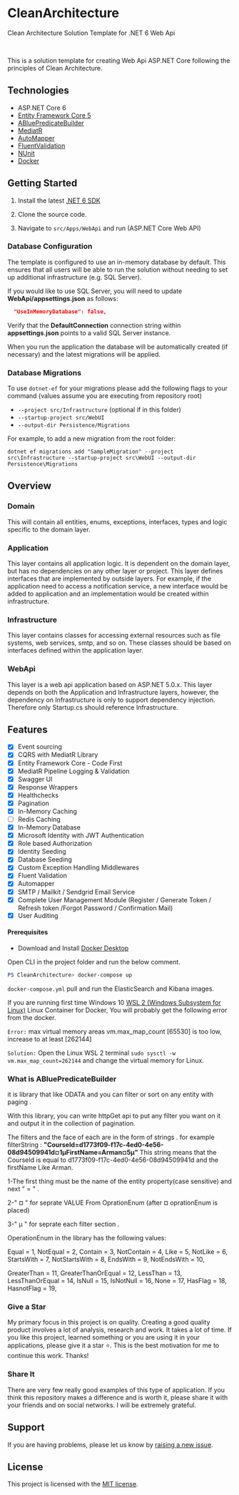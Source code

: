 # CleanArchitecture
Clean Architecture Solution Template for .NET 6 Web Api


<br/>

This is a solution template for creating Web Api ASP.NET Core following the principles of Clean Architecture.

## Technologies

* ASP.NET Core 6
* [Entity Framework Core 5](https://docs.microsoft.com/en-us/ef/core/)
* [ABluePredicateBuilder](https://www.nuget.org/packages/ABluePredicateBuilder/1.0.1)
* [MediatR](https://github.com/jbogard/MediatR)
* [AutoMapper](https://automapper.org/)
* [FluentValidation](https://fluentvalidation.net/)
* [NUnit](https://nunit.org/)
* [Docker](https://www.docker.com/)

## Getting Started

1. Install the latest [.NET 6 SDK](https://dotnet.microsoft.com/download/dotnet/6.0)
2. Clone the source code.

8. Navigate to `src/Apps/WebApi` and run  (ASP.NET Core Web API)


### Database Configuration

The template is configured to use an in-memory database by default. This ensures that all users will be able to run the solution without needing to set up additional infrastructure (e.g. SQL Server).

If you would like to use SQL Server, you will need to update **WebApi/appsettings.json** as follows:

```json
  "UseInMemoryDatabase": false,
```

Verify that the **DefaultConnection** connection string within **appsettings.json** points to a valid SQL Server instance. 

When you run the application the database will be automatically created (if necessary) and the latest migrations will be applied.

### Database Migrations

To use `dotnet-ef` for your migrations please add the following flags to your command (values assume you are executing from repository root)

* `--project src/Infrastructure` (optional if in this folder)
* `--startup-project src/WebUI`
* `--output-dir Persistence/Migrations`

For example, to add a new migration from the root folder:

 `dotnet ef migrations add "SampleMigration" --project src\Infrastructure --startup-project src\WebUI --output-dir Persistence\Migrations`

## Overview

### Domain

This will contain all entities, enums, exceptions, interfaces, types and logic specific to the domain layer.

### Application

This layer contains all application logic. It is dependent on the domain layer, but has no dependencies on any other layer or project. This layer defines interfaces that are implemented by outside layers. For example, if the application need to access a notification service, a new interface would be added to application and an implementation would be created within infrastructure.

### Infrastructure

This layer contains classes for accessing external resources such as file systems, web services, smtp, and so on. These classes should be based on interfaces defined within the application layer.

### WebApi

This layer is a web api application based on ASP.NET 5.0.x. This layer depends on both the Application and Infrastructure layers, however, the dependency on Infrastructure is only to support dependency injection. Therefore only Startup.cs should reference Infrastructure.

## Features
- [x] Event sourcing
- [x] CQRS with MediatR Library
- [x] Entity Framework Core - Code First
- [x] MediatR Pipeline Logging & Validation
- [x] Swagger UI
- [x] Response Wrappers
- [x] Healthchecks
- [x] Pagination
- [x] In-Memory Caching
- [ ] Redis Caching
- [x] In-Memory Database
- [x] Microsoft Identity with JWT Authentication
- [x] Role based Authorization
- [x] Identity Seeding
- [x] Database Seeding
- [x] Custom Exception Handling Middlewares
- [x] Fluent Validation
- [x] Automapper
- [x] SMTP / Mailkit / Sendgrid Email Service
- [x] Complete User Management Module (Register / Generate Token / Refresh token /Forgot Password / Confirmation Mail)
- [x] User Auditing

#### Prerequisites
* Download and Install [Docker Desktop](https://www.docker.com/products/docker-desktop)


Open CLI in the project folder and run the below comment. 

```powershell
PS CleanArchitecture> docker-compose up
```
`docker-compose.yml` pull and run the ElasticSearch and Kibana images.

If you are running first time Windows 10 [WSL 2 (Windows Subsystem for Linux)](https://docs.microsoft.com/en-us/windows/wsl/install-win10) Linux Container for Docker, You will probably get the following error from the docker.

`Error:` max virtual memory areas vm.max_map_count [65530] is too low, increase to at least [262144]

`Solution:` Open the Linux WSL 2 terminal `sudo sysctl -w vm.max_map_count=262144` and change the virtual memory for Linux.
### What is ABluePredicateBuilder
it is library  that like ODATA and you can filter or sort on any entity with paging .

With this library, you can write httpGet api to put any filter you want on it and output it in the collection of pagination.

The filters and the face of each are in the form of strings . for example filterString : 
**"CourseId=d1773f09-f17c-4ed0-4e56-08d94509941d¤1µFirstName=Arman¤5µ"**
This string means that the CourseId is equal to d1773f09-f17c-4ed0-4e56-08d94509941d and the firstName Like Arman.



1-The first thing must be the name of the entity property(case sensitive) and next " = " .

2-" ¤ " for seprate VALUE From OprationEnum (after ¤ oprationEnum is placed)


3-" µ " for seprate each filter section .


OperationEnum in the library has the following values:

Equal = 1, NotEqual = 2, Contain = 3, NotContain = 4, Like = 5, NotLike = 6, StartsWith = 7, NotStartsWith = 8, EndsWith = 9, NotEndsWith = 10,

GreaterThan = 11, GreaterThanOrEqual = 12, LessThan = 13, LessThanOrEqual = 14, IsNull = 15, IsNotNull = 16, None = 17, HasFlag = 18, HasnotFlag = 19,

### Give a Star

My primary focus in this project is on quality. Creating a good quality product involves a lot of analysis, research and work. It takes a lot of time. If you like this project, learned something or you are using it in your applications, please give it a star :star:.  This is the best motivation for me to continue this work. Thanks!

### Share It

There are very few really good examples of this type of application. If you think this repository makes a difference and is worth it, please share it with your friends and on social networks. I will be extremely grateful.


## Support

If you are having problems, please let us know by [raising a new issue](https://github.com/armanab/CleanArchitecture/issues/new/choose).

## License

This project is licensed with the [MIT license](LICENSE).
